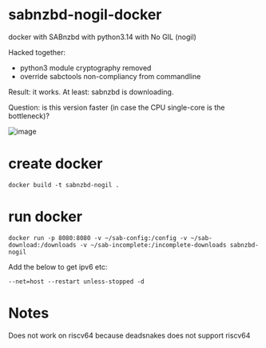 # sabnzbd-nogil-docker
docker with SABnzbd with python3.14 with No GIL (nogil)

Hacked together:
- python3 module cryptography removed
- override sabctools non-compliancy from commandline

Result: it works. At least: sabnzbd is downloading. 

Question: is this version faster (in case the CPU single-core is the bottleneck)?

![image](https://github.com/user-attachments/assets/9ed67913-c0af-4897-9ba7-50880b717463)

# create docker

```
docker build -t sabnzbd-nogil .
```

# run docker

```
docker run -p 8080:8080 -v ~/sab-config:/config -v ~/sab-download:/downloads -v ~/sab-incomplete:/incomplete-downloads sabnzbd-nogil
```

Add the below to get ipv6 etc:

```
--net=host --restart unless-stopped -d
```

# Notes

Does not work on riscv64 because deadsnakes does not support riscv64
